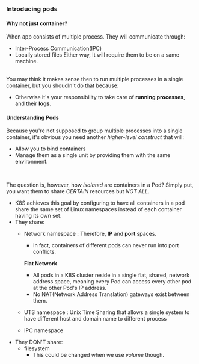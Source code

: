 ### Introducing pods
#### Why not just container?
When app consists of multiple process. They will communicate through:
- Inter-Process Communication(IPC)
- Locally stored files
Either way, It will require them to be on a same machine.<br><br>

You may think it makes sense then to run multiple processes in a single container, but you shoudln't do that because:
- Otherwise it's your responsibility to take care of **running processes**, and their **logs**.

#### Understanding Pods
Because you're not supposed to group multiple processes into a single container, it's obvious you need another *higher-level construct* that will:
- Allow you to bind containers
- Manage them as a single unit by providing them with the same environment.
<br>

The question is, however, how *isolated* are containers in a Pod? Simply put, you want them to share *CERTAIN* resources but *NOT ALL*.
- K8S achieves this goal by configuring to have all containers in a pod share the same set of Linux namespaces instead of each container having its own set.
- They share:
    - Network namespace : Therefore, **IP** and **port** spaces. 
        - In fact, containers of different pods can never run into port conflicts.
        
        **Flat Network**
        - All pods in a K8S cluster reside in a single flat, shared, network address space, meaning every Pod can access every other pod at the other Pod's IP address.
        - No NAT(Network Address Translation) gateways exist between them. 
    - UTS namespace : Unix Time Sharing that allows a single system to have different host and domain name to different process
    - IPC namespace
- They DON'T share:
    - filesystem
        - This could be changed when we use *volume* though.
<br>


